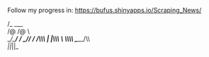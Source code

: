 Follow my progress in:
https://bufus.shinyapps.io/Scraping_News/

/_  ___   \
/@ \/@  \   \
\__/\___/   /
 \_\/______/
 /     /\\\\\ 
|     |\\\\\\ 
 \      \\\\\\\ 
   \______/\\\\\
    _||_||_
